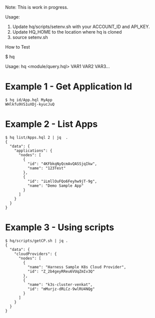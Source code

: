 Note: This is work in progress.

Usage:
1. Update hq/scripts/setenv.sh with your ACCOUNT_ID and API_KEY. 
2. Update HQ_HOME to the location where hq is cloned
3. source setenv.sh 

How to Test

$ hq 

Usage: hq <module/query.hql> VAR1 VAR2 VAR3...

# Example 1 - Get Application Id
```
$ hq id/App.hql MyApp
WHlkfu9VS1uXDj-kyucJuQ
```
# Example 2 - List Apps
```
$ hq list/Apps.hql 2 | jq  .
{
  "data": {
    "applications": {
      "nodes": [
        {
          "id": "4KFbkqNyQcmAvQASSjqIkw",
          "name": "123Test"
        },
        {
          "id": "iLmllOuFQo6Feyhw9jT-9g",
          "name": "Demo Sample App"
        }
      ]
    }
  }
}
```
# Example 3 - Using scripts
```
$ hq/scripts/getCP.sh | jq .
{
  "data": {
    "cloudProviders": {
      "nodes": [
        {
          "name": "Harness Sample K8s Cloud Provider",
          "id": "Z_2b4geyRReu6VUqZmIv3Q"
        },
        {
          "name": "k3s-cluster-venkat",
          "id": "mMurjz-dRLCz-9wlRU4NQg"
        }
      ]
    }
  }
}
```

